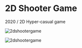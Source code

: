 # 2D Shooter Game
2020 / 2D Hyper-casual game

![2dshootergame](https://user-images.githubusercontent.com/22173853/87098938-25c49080-c251-11ea-8cc4-facc66d33e73.png)

![2dshootergame](https://user-images.githubusercontent.com/22173853/87098941-26f5bd80-c251-11ea-8def-3eb86b817e74.gif)
